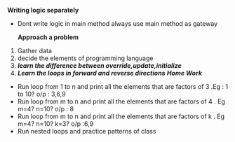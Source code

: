 **Writing logic separately**
* Dont write logic in main method always use main method as gateway

  **Approach a problem** 
1. Gather data 
1. decide the elements of programming language
1. ***learn the difference between override,update,initialize***
1. ***Learn the loops in forward and reverse directions***
***Home Work***

* Run loop from 1 to n and print all the elements that are factors of 3 .Eg : 1 to 10?  o/p : 3,6,9
* Run loop from m to n and print all the elements that are factors of 4 . Eg m=4? n=10?  o/p : 8
* Run loop from m to n and print all the elements that are factors of k . Eg m=4? n=10? k=3? o/p :6,9
* Run nested loops and practice patterns of class

 
 
